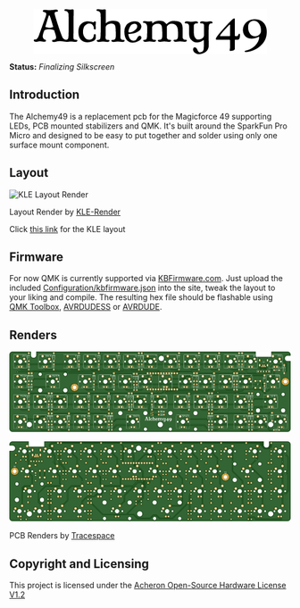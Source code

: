 <p align="center">
  <img align="middle" src="https://github.com/EvvL/Alchemy49/raw/master/Graphics/Logo.png"  width="419"> 
</p>

**Status:** *Finalizing Silkscreen*

## Introduction

The Alchemy49 is a replacement pcb for the Magicforce 49 supporting LEDs, PCB mounted stabilizers and QMK. 
It's built around the SparkFun Pro Micro and designed to be easy to put together and solder using only one 
surface mount component. 


## Layout

![KLE Layout Render](https://github.com/EvvL/Simple49/raw/master/Graphics/KLE.png)

Layout Render by [KLE-Render](http://kle-render.herokuapp.com/)

Click [this link](http://www.keyboard-layout-editor.com/#/gists/9abd5a1e1122fe68672f75864f8e92a3) for the KLE layout


## Firmware

For now QMK is currently supported via [KBFirmware.com](https://kbfirmware.com/). Just upload the included 
[Configuration/kbfirmware.json](https://github.com/EvvL/Alchemy49/raw/master/Configuration/kbfirmware.json) into 
the site, tweak the layout to your liking and compile. The resulting hex file should be flashable using 
[QMK Toolbox](https://github.com/qmk/qmk_toolbox/releases), [AVRDUDESS](https://github.com/zkemble/AVRDUDESS) or 
[AVRDUDE](http://www.nongnu.org/avrdude/).


## Renders

![Tracespace Render (Bottom)](https://github.com/EvvL/Alchemy49/raw/master/Graphics/Tracespace-Bottom.png)

![Tracespace Render (Top)](https://github.com/EvvL/Alchemy49/raw/master/Graphics/Tracespace-Top.png)

PCB Renders by [Tracespace](https://tracespace.io/view/)


## Copyright and Licensing

This project is licensed under the [Acheron Open-Source Hardware License V1.2](https://github.com/EvvL/Alchemy49/blob/master/LICENSE.md)